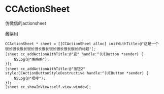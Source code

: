 # CCActionSheet
仿微信的actionsheet

酱紫用

    CCActionSheet * sheet = [[CCActionSheet alloc] initWithTitle:@"这是一个很长很长很长很长很长很长很长很长很长很长的标题"];
    [sheet cc_addActionWithTitle:@"变" handle:^(UIButton *sender) {
        NSLog(@"略略略");
    }];
    [sheet cc_addActionWithTitle:@"按钮2" style:CCActionButtonStyleDestructive handle:^(UIButton *sender) {
        NSLog(@"嗯哼");
    }];
    [sheet cc_showInView:self.view.window];
